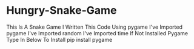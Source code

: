 # Hungry-Snake-Game
This Is A Snake Game 
I Written This Code Using pygame
I've Imported pygame 
I've Imported random
I've Imported time
If Not Installed Pygame Type In Below To Install
pip install pygame 
